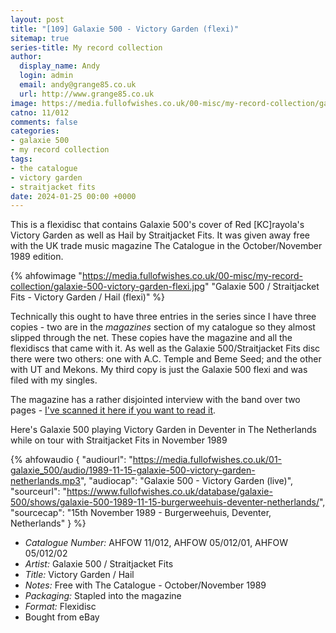 ```yaml
---
layout: post
title: "[109] Galaxie 500 - Victory Garden (flexi)"
sitemap: true
series-title: My record collection
author:
  display_name: Andy
  login: admin
  email: andy@grange85.co.uk
  url: http://www.grange85.co.uk
image: https://media.fullofwishes.co.uk/00-misc/my-record-collection/galaxie-500-victory-garden-flexi.jpg
catno: 11/012
comments: false
categories:
- galaxie 500
- my record collection
tags:
- the catalogue
- victory garden
- straitjacket fits
date: 2024-01-25 00:00 +0000
---
```

This is a flexidisc that contains Galaxie 500's cover of Red [KC]rayola's Victory Garden as well as Hail by Straitjacket Fits. It was given away free with the UK trade music magazine The Catalogue in the October/November 1989 edition.

{% ahfowimage "https://media.fullofwishes.co.uk/00-misc/my-record-collection/galaxie-500-victory-garden-flexi.jpg" "Galaxie 500 / Straitjacket Fits - Victory Garden / Hail (flexi)" %}

Technically this ought to have three entries in the series since I have three copies - two are in the _magazines_ section of my catalogue so they almost slipped through the net. These copies have the magazine and all the flexidiscs that came with it. As well as the Galaxie 500/Straitjacket Fits disc there were two others: one with A.C. Temple and Beme Seed; and the other with UT and Mekons. My third copy is just the Galaxie 500 flexi and was filed with my singles.

<!--more-->

The magazine has a rather disjointed interview with the band over two pages - [I've scanned it here if you want to read it](https://media.fullofwishes.co.uk/01-galaxie_500/docs/galaxie-500-the-catalogue-1989-10.pdf).

Here's Galaxie 500 playing Victory Garden in Deventer in The Netherlands while on tour with Straitjacket Fits in November 1989

{% ahfowaudio {
"audiourl": "https://media.fullofwishes.co.uk/01-galaxie_500/audio/1989-11-15-galaxie-500-victory-garden-netherlands.mp3",
"audiocap": "Galaxie 500 - Victory Garden (live)",
"sourceurl": "https://www.fullofwishes.co.uk/database/galaxie-500/shows/galaxie-500-1989-11-15-burgerweehuis-deventer-netherlands/",
"sourcecap": "15th November 1989 - Burgerweehuis, Deventer, Netherlands"
} %}

 - *Catalogue Number:* AHFOW 11/012, AHFOW 05/012/01, AHFOW 05/012/02
 - *Artist:* Galaxie 500 / Straitjacket Fits
 - *Title:* Victory Garden / Hail
 - *Notes:* Free with The Catalogue - October/November 1989
 - *Packaging:* Stapled into the magazine
 - *Format:* Flexidisc
 - Bought from eBay

